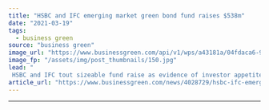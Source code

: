 ```yaml
---
title: "HSBC and IFC emerging market green bond fund raises $538m"
date: "2021-03-19"
tags: 
  - business green
source: "business green"
image_url: "https://www.businessgreen.com/api/v1/wps/a43181a/04fdaca6-94b4-4213-b57c-49d6c8a63e02/6/hsbc-building-london-185x114.jpg"
image_fp: "/assets/img/post_thumbnails/150.jpg"
lead: "
 HSBC and IFC tout sizeable fund raise as evidence of investor appetite in funding net zero transition in emerging markets ..."
article_url: "https://www.businessgreen.com/news/4028729/hsbc-ifc-emerging-market-green-bond-fund-raises-usd538m"
---
```


---
